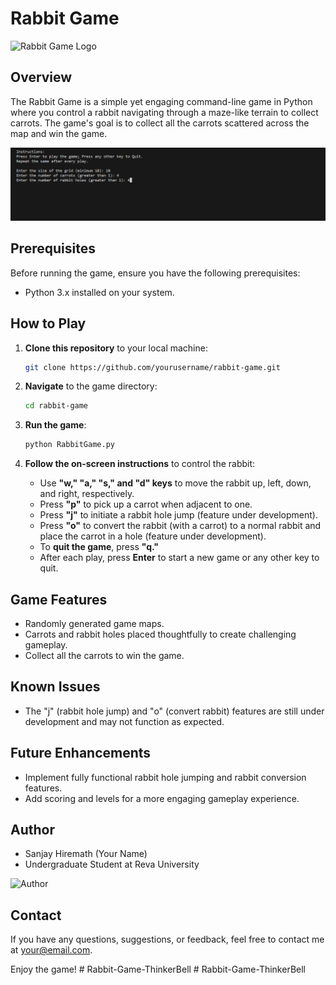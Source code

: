 # Rabbit Game

![Rabbit Game Logo](logo.png)

## Overview

The Rabbit Game is a simple yet engaging command-line game in Python where you control a rabbit navigating through a maze-like terrain to collect carrots. The game's goal is to collect all the carrots scattered across the map and win the game.

![Game Screenshot](screenshot1.png)

## Prerequisites

Before running the game, ensure you have the following prerequisites:

- Python 3.x installed on your system.

## How to Play

1. **Clone this repository** to your local machine:

    ```bash
    git clone https://github.com/yourusername/rabbit-game.git
    ```

2. **Navigate** to the game directory:

    ```bash
    cd rabbit-game
    ```

3. **Run the game**:

    ```bash
    python RabbitGame.py
    ```

4. **Follow the on-screen instructions** to control the rabbit:

    - Use **"w," "a," "s," and "d" keys** to move the rabbit up, left, down, and right, respectively.
    - Press **"p"** to pick up a carrot when adjacent to one.
    - Press **"j"** to initiate a rabbit hole jump (feature under development).
    - Press **"o"** to convert the rabbit (with a carrot) to a normal rabbit and place the carrot in a hole (feature under development).
    - To **quit the game**, press **"q."**
    - After each play, press **Enter** to start a new game or any other key to quit.

## Game Features

- Randomly generated game maps.
- Carrots and rabbit holes placed thoughtfully to create challenging gameplay.
- Collect all the carrots to win the game.

## Known Issues

- The "j" (rabbit hole jump) and "o" (convert rabbit) features are still under development and may not function as expected.

## Future Enhancements

- Implement fully functional rabbit hole jumping and rabbit conversion features.
- Add scoring and levels for a more engaging gameplay experience.

## Author

- Sanjay Hiremath (Your Name)
- Undergraduate Student at Reva University

![Author](author.jpg)

## Contact

If you have any questions, suggestions, or feedback, feel free to contact me at [your@email.com](mailto:contacts.sanjay2@gmail.com).

Enjoy the game!
#   R a b b i t - G a m e - T h i n k e r B e l l 
 
 #   R a b b i t - G a m e - T h i n k e r B e l l 
 
 